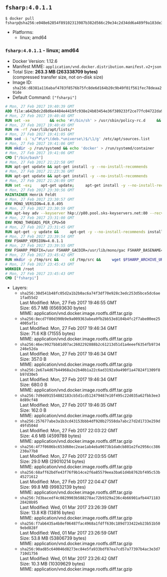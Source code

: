 ## `fsharp:4.0.1.1`

```console
$ docker pull fsharp@sha256:e048e62854f89102313987b382d566c29e34c2d34dd6a489f9a183de3bf7110e
```

-	Platforms:
	-	linux; amd64

### `fsharp:4.0.1.1` - linux; amd64

-	Docker Version: 1.12.6
-	Manifest MIME: `application/vnd.docker.distribution.manifest.v2+json`
-	Total Size: **263.3 MB (263338709 bytes)**  
	(compressed transfer size, not on-disk size)
-	Image ID: `sha256:d8381a116abaf4783f8576b75fc8de6d164b20c9b49f01f561fec78deaa291de`
-	Default Command: `["fsharpi"]`

```dockerfile
# Mon, 27 Feb 2017 19:40:39 GMT
ADD file:a642bdc2d8d6e4484e4419fc938e24b03454e36f389233f2ce77fc04722da900 in / 
# Mon, 27 Feb 2017 19:40:48 GMT
RUN set -xe 		&& echo '#!/bin/sh' > /usr/sbin/policy-rc.d 	&& echo 'exit 101' >> /usr/sbin/policy-rc.d 	&& chmod +x /usr/sbin/policy-rc.d 		&& dpkg-divert --local --rename --add /sbin/initctl 	&& cp -a /usr/sbin/policy-rc.d /sbin/initctl 	&& sed -i 's/^exit.*/exit 0/' /sbin/initctl 		&& echo 'force-unsafe-io' > /etc/dpkg/dpkg.cfg.d/docker-apt-speedup 		&& echo 'DPkg::Post-Invoke { "rm -f /var/cache/apt/archives/*.deb /var/cache/apt/archives/partial/*.deb /var/cache/apt/*.bin || true"; };' > /etc/apt/apt.conf.d/docker-clean 	&& echo 'APT::Update::Post-Invoke { "rm -f /var/cache/apt/archives/*.deb /var/cache/apt/archives/partial/*.deb /var/cache/apt/*.bin || true"; };' >> /etc/apt/apt.conf.d/docker-clean 	&& echo 'Dir::Cache::pkgcache ""; Dir::Cache::srcpkgcache "";' >> /etc/apt/apt.conf.d/docker-clean 		&& echo 'Acquire::Languages "none";' > /etc/apt/apt.conf.d/docker-no-languages 		&& echo 'Acquire::GzipIndexes "true"; Acquire::CompressionTypes::Order:: "gz";' > /etc/apt/apt.conf.d/docker-gzip-indexes 		&& echo 'Apt::AutoRemove::SuggestsImportant "false";' > /etc/apt/apt.conf.d/docker-autoremove-suggests
# Mon, 27 Feb 2017 19:40:49 GMT
RUN rm -rf /var/lib/apt/lists/*
# Mon, 27 Feb 2017 19:41:05 GMT
RUN sed -i 's/^#\s*\(deb.*universe\)$/\1/g' /etc/apt/sources.list
# Mon, 27 Feb 2017 19:41:06 GMT
RUN mkdir -p /run/systemd && echo 'docker' > /run/systemd/container
# Mon, 27 Feb 2017 19:41:06 GMT
CMD ["/bin/bash"]
# Mon, 27 Feb 2017 21:22:58 GMT
RUN apt-get update && apt-get install -y --no-install-recommends 		ca-certificates 		curl 		wget 	&& rm -rf /var/lib/apt/lists/*
# Mon, 27 Feb 2017 21:23:36 GMT
RUN apt-get update && apt-get install -y --no-install-recommends 		bzr 		git 		mercurial 		openssh-client 		subversion 				procps 	&& rm -rf /var/lib/apt/lists/*
# Mon, 27 Feb 2017 21:26:09 GMT
RUN set -ex; 	apt-get update; 	apt-get install -y --no-install-recommends 		autoconf 		automake 		bzip2 		file 		g++ 		gcc 		imagemagick 		libbz2-dev 		libc6-dev 		libcurl4-openssl-dev 		libdb-dev 		libevent-dev 		libffi-dev 		libgdbm-dev 		libgeoip-dev 		libglib2.0-dev 		libjpeg-dev 		libkrb5-dev 		liblzma-dev 		libmagickcore-dev 		libmagickwand-dev 		libncurses-dev 		libpng-dev 		libpq-dev 		libreadline-dev 		libsqlite3-dev 		libssl-dev 		libtool 		libwebp-dev 		libxml2-dev 		libxslt-dev 		libyaml-dev 		make 		patch 		xz-utils 		zlib1g-dev 				$( 			if apt-cache show 'default-libmysqlclient-dev' 2>/dev/null | grep -q '^Version:'; then 				echo 'default-libmysqlclient-dev'; 			else 				echo 'libmysqlclient-dev'; 			fi 		) 	; 	rm -rf /var/lib/apt/lists/*
# Mon, 27 Feb 2017 23:30:56 GMT
MAINTAINER Henrik Feldt
# Mon, 27 Feb 2017 23:30:57 GMT
ENV MONO_VERSION=4.8.0.495
# Mon, 27 Feb 2017 23:30:59 GMT
RUN apt-key adv --keyserver hkp://p80.pool.sks-keyservers.net:80 --recv-keys 3FA7E0328081BFF6A14DA29AA6A19B38D3D831EF &&     echo "deb http://download.mono-project.com/repo/debian wheezy/snapshots/$MONO_VERSION main" > /etc/apt/sources.list.d/mono-xamarin.list
# Mon, 27 Feb 2017 23:31:00 GMT
ENV MONO_THREADS_PER_CPU=50
# Mon, 27 Feb 2017 23:31:45 GMT
RUN apt-get -y update &&     apt-get -y --no-install-recommends install nuget mono-devel ca-certificates-mono &&     rm -rf /var/lib/apt/lists/*
# Mon, 27 Feb 2017 23:39:54 GMT
ENV FSHARP_VERSION=4.0.1.1
# Mon, 27 Feb 2017 23:39:55 GMT
ENV FSHARP_PREFIX=/usr FSHARP_GACDIR=/usr/lib/mono/gac FSHARP_BASENAME=fsharp-4.0.1.1 FSHARP_ARCHIVE=4.0.1.1.tar.gz FSHARP_ARCHIVE_URL=https://github.com/fsharp/fsharp/archive/4.0.1.1.tar.gz
# Mon, 27 Feb 2017 23:45:42 GMT
RUN mkdir -p /tmp/src &&     cd /tmp/src &&     wget $FSHARP_ARCHIVE_URL &&     tar xf $FSHARP_ARCHIVE &&     cd $FSHARP_BASENAME &&     ./autogen.sh --prefix=$FSHARP_PREFIX --with-gacdir=$FSHARP_GACDIR &&     make &&     make install &&     cd ~ &&     rm -rf /tmp/src
# Mon, 27 Feb 2017 23:45:43 GMT
WORKDIR /root
# Mon, 27 Feb 2017 23:45:43 GMT
CMD ["fsharpi"]
```

-	Layers:
	-	`sha256:30d541b48fc05d2a1b2b0ac6a74f3df70e928c3edc253d5bce5dc6ae1fad55d2`  
		Last Modified: Mon, 27 Feb 2017 19:46:55 GMT  
		Size: 65.7 MB (65693630 bytes)  
		MIME: application/vnd.docker.image.rootfs.diff.tar.gzip
	-	`sha256:8ecd7f80d390b9e9a009363abea9fb2bb53e8104b4fc2f7abe00ee254005af1c`  
		Last Modified: Mon, 27 Feb 2017 19:46:34 GMT  
		Size: 71.6 KB (71555 bytes)  
		MIME: application/vnd.docker.image.rootfs.diff.tar.gzip
	-	`sha256:46ec9927bb81d07ac2602292888b2c61213d51d1a4eeef6354fb9734246e52da`  
		Last Modified: Mon, 27 Feb 2017 19:46:34 GMT  
		Size: 357.0 B  
		MIME: application/vnd.docker.image.rootfs.diff.tar.gzip
	-	`sha256:2e67a4d67b44968a2e2b40b1a22c6ad3192a9a490f1a47824f1309f8b97d30e5`  
		Last Modified: Mon, 27 Feb 2017 19:46:34 GMT  
		Size: 680.0 B  
		MIME: application/vnd.docker.image.rootfs.diff.tar.gzip
	-	`sha256:7d9dd91554882183cb5d1cd512479487e10f495c22d035a62fbb3ee38d89cf48`  
		Last Modified: Mon, 27 Feb 2017 19:46:35 GMT  
		Size: 162.0 B  
		MIME: application/vnd.docker.image.rootfs.diff.tar.gzip
	-	`sha256:257677abe3a1b3cd43153bbb4df920b27558da7abc27d2d1733e259d49fd504d`  
		Last Modified: Mon, 27 Feb 2017 22:03:22 GMT  
		Size: 4.6 MB (4599788 bytes)  
		MIME: application/vnd.docker.image.rootfs.diff.tar.gzip
	-	`sha256:4f7f0606bc653d60ec2eae1ab4eba9073b1da0cb801e2fe2956cc386230a77b8`  
		Last Modified: Mon, 27 Feb 2017 22:03:55 GMT  
		Size: 29.0 MB (29010214 bytes)  
		MIME: application/vnd.docker.image.rootfs.diff.tar.gzip
	-	`sha256:68aff62bdfe43f76f9b14ce2f6a85579eea3ba61d4b8762bf495c53b45271612`  
		Last Modified: Mon, 27 Feb 2017 22:04:47 GMT  
		Size: 99.8 MB (99832139 bytes)  
		MIME: application/vnd.docker.image.rootfs.diff.tar.gzip
	-	`sha256:7d3bacedf4c0829903b588278ac72b9329a236c4b66901afb447118328420b95`  
		Last Modified: Wed, 01 Mar 2017 23:26:39 GMT  
		Size: 13.8 KB (13816 bytes)  
		MIME: application/vnd.docker.image.rootfs.diff.tar.gzip
	-	`sha256:f7ab6435a4b8ef06487fac4968a1fdff630c189d733422eb23b51b509ebd828f`  
		Last Modified: Wed, 01 Mar 2017 23:26:59 GMT  
		Size: 53.8 MB (53806739 bytes)  
		MIME: application/vnd.docker.image.rootfs.diff.tar.gzip
	-	`sha256:90ad85c640046d8273ec84e5fa933bdf87ea7cd57a77397b4ac3e3d7710d1756`  
		Last Modified: Wed, 01 Mar 2017 23:26:42 GMT  
		Size: 10.3 MB (10309629 bytes)  
		MIME: application/vnd.docker.image.rootfs.diff.tar.gzip
